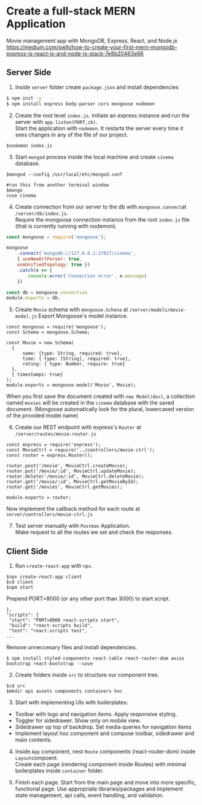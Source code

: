 # Create a full-stack MERN Application
Movie management app with MongoDB, Express, React, and Node.js  
https://medium.com/swlh/how-to-create-your-first-mern-mongodb-express-js-react-js-and-node-js-stack-7e8b20463e66  

## Server Side

1. Inside `server` folder create `package.json` and install dependencies
```bash
$ npm init -y
$ npm install express body-parser cors mongoose nodemon
```
2. Create the root level `index.js`. Initiate an express instance and run the server with `app.listen(PORT,cb)`.  
  Start the application with `nodemon`. It restarts the server every time it sees changes in any of the file of our project.
```
$nodemon index.js
```

3. Start `mongod` process inside the local machine and create `cinema` database.
```
$mongod --config /usr/local/etc/mongod.conf

#run this from another terminal window
$mongo
>use cinema
```

4. Create connection from our server to the db with `mongoose.connect`at `/server/db/index.js`.  
  Require the mongoose connection instance from the root `index.js` file (that is currently running with nodemon).
```js
const mongoose = require('mongoose');

mongoose
    .connect('mongodb://127.0.0.1:27017/cinema', 
    { useNewUrlParser: true,
    useUnifiedTopology: true })
    .catch(e => {
        console.error('Connection error', e.message)
    })

const db = mongoose.connection
module.exports = db;
```
5. Create `Movie` schema with `mongoose.Schena` at `/server/models/movie-model.js`
  Export Mongoose's model instance. 
  ```node
  const mongoose = require('mongoose');
const Schema = mongoose.Schema;

const Movie = new Schema(
    {
        name: {type: String, required: true},
        time: { type: [String], required: true},
        rating: { type: Number, require: true}
    },
    { timestamps: true}
);
module.exports = mongoose.model('Movie', Movie);
```
  When you first save the document created with `new Model(doc)`, a collection named `movies` will be created in the `cinema` database with the saved document. (Mongoose automatically look for the plural, lowercased version of the provided model name)

6. Create our REST endpoint with express's `Router` at `/server/routes/movie-router.js`
  ```node
  const express = require('express');
const MovieCtrl = require('../controllers/movie-ctrl');
const router = express.Router();

router.post('/movie', MovieCtrl.createMovie);
router.put('/movie/:id', MovieCtrl.updateMovie);
router.delete('/movie/:id', MovieCtrl.deleteMovie);
router.get('/movie/:id', MovieCtrl.getMovieById);
router.get('/movies', MovieCtrl.getMovies);

module.exports = router;
```
  Now implement the callback method for each route at `server/controllers/movie-ctrl.js`
  
7. Test server manually with `Postman` Application.  
  Make request to all the routes we set and check the responses.
  
## Client Side

1. Run `create-react-app` with `npx`.  
```
$npx create-react-app client
$cd client
$npm start
```
   Prepend PORT=8000 (or any other port than 3000) to start script.
   ```
},
  "scripts": {
    "start": "PORT=8000 react-scripts start",
    "build": "react-scripts build",
    "test": "react-scripts test",
...
```
  Remove unneccesary files and install dependencies.
  ```
  $ npm install styled-components react-table react-router-dom axios bootstrap react-bootstrap --save
  ```
2. Create folders inside `src` to structure our component tree.
  ```
  $cd src
  $mkdir api assets components containers hoc
  ```
3. Start with implementing UIs with boilerplates:
  - Toolbar with logo and navigation items. Apply responsive styling.
  - Toggler for sidedrawer. Show only on mobile view.
  - Sidedrawer op top of backdrop. Set media queries for navigation items
  - Implement layout hoc component and compose toolbar, sidedrawer and main contents.
4. Inside `App` component, nest `Route` components (react-router-dom) inside `Layout`compoent.  
  Create each page (rendering component inside Routes) with minimal boilerplates inside `container` folder.
  
5. Finish each page. Start from the main page and move into more specific, functional page.
  Use appropriate libraries/packages and implement state management, api calls, event handling, and validation. 
